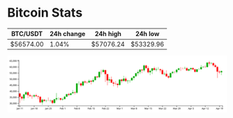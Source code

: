 # Bitcoin Stats

BTC/USDT|24h change|24h high|24h low|
|---|---|---|---|
|$56574.00|1.04%|$57076.24|$53329.96|

<img src="./chart.svg">
